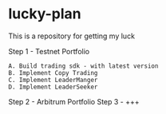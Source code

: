 # lucky-plan
This is a repository for getting my luck

Step 1 - Testnet Portfolio

	A. Build trading sdk - with latest version
	B. Implement Copy Trading
	C. Implement LeaderManger
	D. Implement LeaderSeeker

Step 2 - Arbitrum Portfolio
Step 3 - +++
